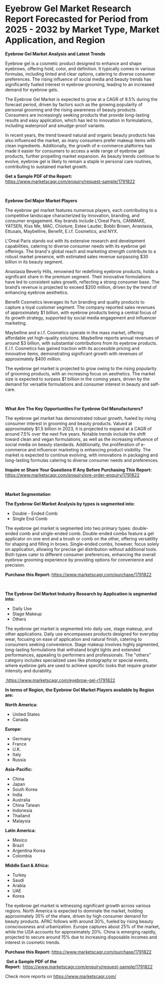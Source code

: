 <p><h1>Eyebrow Gel Market Research Report Forecasted for Period from 2025 -  2032 by Market Type, Market Application, and Region</h1></p><p><strong>Eyebrow Gel Market Analysis and Latest Trends</strong></p>
<p><p>Eyebrow gel is a cosmetic product designed to enhance and shape eyebrows, offering hold, color, and definition. It typically comes in various formulas, including tinted and clear options, catering to diverse consumer preferences. The rising influence of social media and beauty trends has significantly fueled interest in eyebrow grooming, leading to an increased demand for eyebrow gels.</p><p>The Eyebrow Gel Market is expected to grow at a CAGR of 9.5% during the forecast period, driven by factors such as the growing popularity of personal grooming and the rising awareness of beauty products. Consumers are increasingly seeking products that provide long-lasting results and easy application, which has led to innovation in formulations, including waterproof and smudge-proof variants. </p><p>In recent years, the trend toward natural and organic beauty products has also influenced the market, as many consumers prefer makeup items with clean ingredients. Additionally, the growth of e-commerce platforms has made it easier for consumers to access a wide range of eyebrow gel products, further propelling market expansion. As beauty trends continue to evolve, eyebrow gel is likely to remain a staple in personal care routines, contributing to sustained market growth.</p></p>
<p><strong>Get a Sample PDF of the Report:&nbsp;</strong> <a href="https://www.marketscagr.com/enquiry/request-sample/1791822?utm_campaign=2796&utm_medium=2&utm_source=Github&utm_content=ia&utm_term=05042025&utm_id=eyebrow-gel">https://www.marketscagr.com/enquiry/request-sample/1791822</a></p>
<p>&nbsp;</p>
<p><strong>Eyebrow Gel Major Market Players</strong></p>
<p><p>The eyebrow gel market features numerous players, each contributing to a competitive landscape characterized by innovation, branding, and consumer engagement. Key brands include L'Oreal Paris, CANMAKE, YATSEN, Kiss Me, MAC, Chioture, Estee Lauder, Bobbi Brown, Anastasia, Ettusais, Maybelline, Benefit, E.l.f. Cosmetics, and NYX.</p><p>L'Oreal Paris stands out with its extensive research and development capabilities, catering to diverse consumer needs with its eyebrow gel offerings. The brand's global reach and marketing strength contribute to a robust market presence, with estimated sales revenue surpassing $30 billion in its beauty segment.</p><p>Anastasia Beverly Hills, renowned for redefining eyebrow products, holds a significant share in the premium segment. Their innovative formulations have led to consistent sales growth, reflecting a strong consumer base. The brand’s revenue is projected to exceed $200 million, driven by the trend of enhancing eyebrow aesthetics.</p><p>Benefit Cosmetics leverages its fun branding and quality products to capture a loyal customer segment. The company reported sales revenues of approximately $1 billion, with eyebrow products being a central focus of its growth strategy, supported by social media engagement and influencer marketing.</p><p>Maybelline and e.l.f. Cosmetics operate in the mass market, offering affordable yet high-quality solutions. Maybelline reports annual revenues of around $3 billion, with substantial contributions from its eyebrow products. E.l.f. Cosmetics has gained traction with its accessible pricing and innovative items, demonstrating significant growth with revenues of approximately $400 million.</p><p>The eyebrow gel market is projected to grow owing to the rising popularity of grooming products, with an increasing focus on aesthetics. The market size is expected to surpass $1 billion in the coming years, driven by the demand for versatile formulations and consumer interest in beauty and self-care.</p></p>
<p>&nbsp;</p>
<p><strong>What Are The Key Opportunities For Eyebrow Gel Manufacturers?</strong></p>
<p><p>The eyebrow gel market has demonstrated robust growth, fueled by rising consumer interest in grooming and beauty products. Valued at approximately $1.5 billion in 2023, it is projected to expand at a CAGR of around 7.5% over the next five years. Notable trends include the shift toward clean and vegan formulations, as well as the increasing influence of social media on beauty standards. Additionally, the proliferation of e-commerce and influencer marketing is enhancing product visibility. The market is expected to continue evolving, with innovations in packaging and long-lasting formulas catering to diverse consumer needs and preferences.</p></p>
<p><strong>Inquire or Share Your Questions If Any Before Purchasing This Report:</strong> <a href="https://www.marketscagr.com/enquiry/pre-order-enquiry/1791822?utm_campaign=2796&utm_medium=2&utm_source=Github&utm_content=ia&utm_term=05042025&utm_id=eyebrow-gel">https://www.marketscagr.com/enquiry/pre-order-enquiry/1791822</a></p>
<p>&nbsp;</p>
<p><strong>Market Segmentation</strong></p>
<p><strong>The Eyebrow Gel Market Analysis by types is segmented into:</strong></p>
<p><ul><li>Double - Ended Comb</li><li>Single End Comb</li></ul></p>
<p><p>The eyebrow gel market is segmented into two primary types: double-ended comb and single-ended comb. Double-ended combs feature a gel applicator on one end and a brush or comb on the other, offering versatility for shaping and filling in brows. Single-ended combs, however, focus solely on application, allowing for precise gel distribution without additional tools. Both types cater to different consumer preferences, enhancing the overall eyebrow grooming experience by providing options for convenience and precision.</p></p>
<p><strong>Purchase this Report:&nbsp;</strong><a href="https://www.marketscagr.com/purchase/1791822?utm_campaign=2796&utm_medium=2&utm_source=Github&utm_content=ia&utm_term=05042025&utm_id=eyebrow-gel">https://www.marketscagr.com/purchase/1791822</a></p>
<p>&nbsp;</p>
<p><strong>The Eyebrow Gel Market Industry Research by Application is segmented into:</strong></p>
<p><ul><li>Daily Use</li><li>Stage Makeup</li><li>Others</li></ul></p>
<p><p>The eyebrow gel market is segmented into daily use, stage makeup, and other applications. Daily use encompasses products designed for everyday wear, focusing on ease of application and natural finish, catering to consumers seeking convenience. Stage makeup involves highly pigmented, long-lasting formulations that withstand bright lights and extended performances, appealing to performers and professionals. The "others" category includes specialized uses like photography or special events, where eyebrow gels are used to achieve specific looks that require greater intensity and durability.</p></p>
<p><a href="https://www.marketscagr.com/eyebrow-gel-r1791822?utm_campaign=2796&utm_medium=2&utm_source=Github&utm_content=ia&utm_term=05042025&utm_id=eyebrow-gel">&nbsp;https://www.marketscagr.com/eyebrow-gel-r1791822</a></p>
<p><strong>In terms of Region, the Eyebrow Gel Market Players available by Region are:</strong></p>
<p>
    <p> <strong> North America: </strong>
        <ul>
            <li>United States</li>
            <li>Canada</li>
        </ul>
        </p> 
    <p> <strong> Europe: </strong>
        <ul>
            <li>Germany</li>
            <li>France</li>
            <li>U.K.</li>
            <li>Italy</li>
            <li>Russia</li>
        </ul>
        </p> 
    <p> <strong> Asia-Pacific: </strong>
        <ul>
            <li>China</li>
            <li>Japan</li>
            <li>South Korea</li>
            <li>India</li>
            <li>Australia</li>
            <li>China Taiwan</li>
            <li>Indonesia</li>
            <li>Thailand</li>
            <li>Malaysia</li>
        </ul>
        </p> 
    <p> <strong> Latin America: </strong>
        <ul>
            <li>Mexico</li>
            <li>Brazil</li>
            <li>Argentina Korea</li>
            <li>Colombia</li>
        </ul>
        </p> 
    <p> <strong> Middle East & Africa: </strong>
        <ul>
            <li>Turkey</li>
            <li>Saudi</li>
            <li>Arabia</li>
            <li>UAE</li>
            <li>Korea</li>
        </ul>
    </p>
    </p>
<p><p>The eyebrow gel market is witnessing significant growth across various regions. North America is expected to dominate the market, holding approximately 35% of the share, driven by high consumer demand for beauty products. APAC follows with around 30%, fueled by rising beauty consciousness and urbanization. Europe captures about 25% of the market, while the USA accounts for approximately 20%. China is emerging rapidly, projected to secure around 15% due to increasing disposable incomes and interest in cosmetic trends.</p></p>
<p><strong>Purchase this Report: </strong><a href="https://www.marketscagr.com/purchase/1791822?utm_campaign=2796&utm_medium=2&utm_source=Github&utm_content=ia&utm_term=05042025&utm_id=eyebrow-gel">https://www.marketscagr.com/purchase/1791822</a></p>
<p>&nbsp;<strong>Get a Sample PDF of the Report:&nbsp;&nbsp;</strong><a href="https://www.marketscagr.com/enquiry/request-sample/1791822?utm_campaign=2796&utm_medium=2&utm_source=Github&utm_content=ia&utm_term=05042025&utm_id=eyebrow-gel">https://www.marketscagr.com/enquiry/request-sample/1791822</a></p>
<p><strong></strong></p>
<p>Check more reports on <a href="https://www.marketscagr.com/?utm_campaign=2796&utm_medium=2&utm_source=Github&utm_content=ia&utm_term=05042025&utm_id=eyebrow-gel">https://www.marketscagr.com/</a></p>